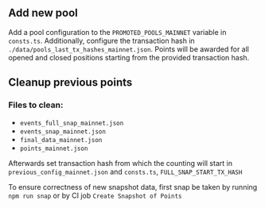 ## Add new pool

Add a pool configuration to the `PROMOTED_POOLS_MAINNET` variable in `consts.ts`. Additionally, configure the transaction hash in `./data/pools_last_tx_hashes_mainnet.json`. Points will be awarded for all opened and closed positions starting from the provided transaction hash.

## Cleanup previous points

### Files to clean:

- `events_full_snap_mainnet.json`
- `events_snap_mainnet.json`
- `final_data_mainnet.json`
- `points_mainnet.json`

Afterwards set transaction hash from which the counting will start in `previous_config_mainnet.json` and `consts.ts`, `FULL_SNAP_START_TX_HASH`

To ensure correctness of new snapshot data, first snap be taken by running `npm run snap` or by CI job `Create Snapshot of Points`
